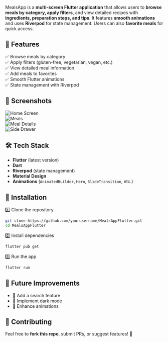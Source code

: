 
MealsApp is a **multi-screen Flutter application** that allows users to **browse meals by category, apply filters**, and view detailed recipes with **ingredients, preparation steps, and tips**. It features **smooth animations** and uses **Riverpod** for state management. Users can also **favorite meals** for quick access.  

## 🚀 Features  
✅ Browse meals by category  
✅ Apply filters (gluten-free, vegetarian, vegan, etc.)  
✅ View detailed meal information  
✅ Add meals to favorites  
✅ Smooth Flutter animations  
✅ State management with Riverpod  

## 📸 Screenshots  

![Home Screen](screenshots/Home.png)  
![Meals](screenshots/Category.png)  
![Meal Details](screenshots/Details.png)  
![Side Drawer](screenshots/SideDrawer.png)  

## 🛠 Tech Stack  
- **Flutter** (latest version)  
- **Dart**  
- **Riverpod** (state management)  
- **Material Design**  
- **Animations** (`AnimatedBuilder`, `Hero`, `SlideTransition`, etc.)  

## 🔧 Installation   
1️⃣ Clone the repository  
```sh
git clone https://github.com/yourusername/MealsAppFlutter.git
cd MealsAppFlutter
```
2️⃣ Install dependencies  
```sh
flutter pub get
```
3️⃣ Run the app  
```sh
flutter run
```

## 🔮 Future Improvements  
- 🔹 Add a search feature  
- 🔹 Implement dark mode  
- 🔹 Enhance animations  

## 🤝 Contributing  
Feel free to **fork this repo**, submit PRs, or suggest features! 🚀
